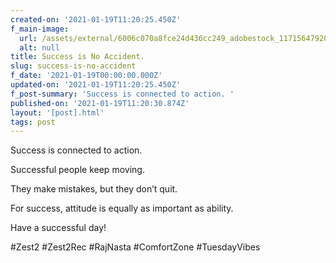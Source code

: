 ```yaml
---
created-on: '2021-01-19T11:20:25.450Z'
f_main-image:
  url: /assets/external/6006c070a8fce24d436cc249_adobestock_117156479202.jpg
  alt: null
title: Success is No Accident.
slug: success-is-no-accident
f_date: '2021-01-19T00:00:00.000Z'
updated-on: '2021-01-19T11:20:25.450Z'
f_post-summary: 'Success is connected to action. '
published-on: '2021-01-19T11:20:30.874Z'
layout: '[post].html'
tags: post
---
```


Success is connected to action.

Successful people keep moving.

They make mistakes, but they don’t quit.

For success, attitude is equally as important as ability.

Have a successful day!

#Zest2 #Zest2Rec #RajNasta #ComfortZone #TuesdayVibes

‍
